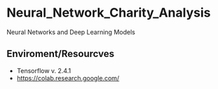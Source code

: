 # Neural_Network_Charity_Analysis
Neural Networks and Deep Learning Models

## Enviroment/Resourcves
  * Tensorflow v. 2.4.1
  * https://colab.research.google.com/
